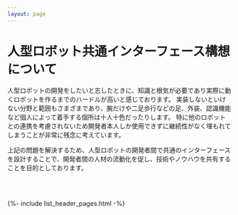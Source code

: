 ```yaml
---
layout: page
---
```


<h1 class="post-title">人型ロボット共通インターフェース構想について</h1>

人型ロボットの開発をしたいと志したときに、知識と根気が必要であり実際に動くロボットを作るまでのハードルが高いと感じております。
実装しないといけない分野と範囲もさまざまであり、腕だけや二足歩行などの足、外装、認識機能など個人によって着手する個所は十人十色だったりします。
特に他のロボットとの連携を考慮されないため開発者本人しか使用できずに継続性がなく埋もれてしまうことが非常に残念に考えています。

上記の問題を解決するため、人型ロボットの開発者間で共通のインターフェースを設計することで、開発者間の人材の流動化を促し、技術やノウハウを共有することを目的としております。

<p></p>
<br>
<br>

{%- include list_header_pages.html -%}
